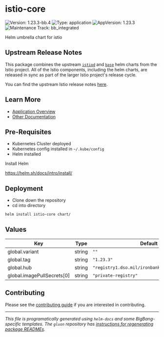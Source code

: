 <!-- Warning: Do not manually edit this file. See notes on gluon + helm-docs at the end of this file for more information. -->
# istio-core

![Version: 1.23.3-bb.4](https://img.shields.io/badge/Version-1.23.3--bb.4-informational?style=flat-square) ![Type: application](https://img.shields.io/badge/Type-application-informational?style=flat-square) ![AppVersion: 1.23.3](https://img.shields.io/badge/AppVersion-1.23.3-informational?style=flat-square) ![Maintenance Track: bb_integrated](https://img.shields.io/badge/Maintenance_Track-bb_integrated-green?style=flat-square)

Helm umbrella chart for istio

## Upstream Release Notes

This package combines the upstream
[`istiod`](https://github.com/istio/istio/tree/master/manifests/charts/istio-control/istio-discovery)
and
[`base`](https://github.com/istio/istio/tree/master/manifests/charts/base)
helm charts from the Istio project. All of the Istio components,
including the helm charts, are released in sync as part of
the larger Istio project's release cycle.

You can find the upstream Istio release notes
[here](https://istio.io/latest/news/releases/).

## Learn More

- [Application Overview](docs/overview.md)
- [Other Documentation](docs/)

## Pre-Requisites

- Kubernetes Cluster deployed
- Kubernetes config installed in `~/.kube/config`
- Helm installed

Install Helm

https://helm.sh/docs/intro/install/

## Deployment

- Clone down the repository
- cd into directory

```bash
helm install istio-core chart/
```

## Values

| Key | Type | Default | Description |
|-----|------|---------|-------------|
| global.variant | string | `""` |  |
| global.tag | string | `"1.23.3"` |  |
| global.hub | string | `"registry1.dso.mil/ironbank/opensource/istio"` |  |
| global.imagePullSecrets[0] | string | `"private-registry"` |  |

## Contributing

Please see the [contributing guide](./CONTRIBUTING.md) if you are interested in contributing.

---

_This file is programatically generated using `helm-docs` and some BigBang-specific templates. The `gluon` repository has [instructions for regenerating package READMEs](https://repo1.dso.mil/big-bang/product/packages/gluon/-/blob/master/docs/bb-package-readme.md)._

